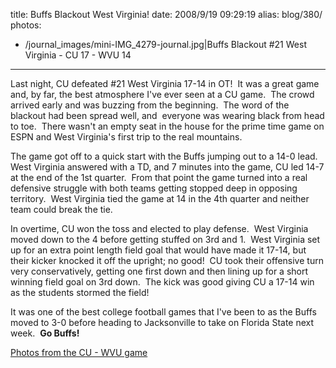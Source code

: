 title: Buffs Blackout West Virginia!
date: 2008/9/19 09:29:19
alias: blog/380/
photos:
- /journal_images/mini-IMG_4279-journal.jpg|Buffs Blackout #21 West Virginia - CU 17 - WVU 14
---
Last night, CU defeated #21 West Virginia 17-14 in OT!  It was a great game and, by far, the best atmosphere I've ever seen at a CU game.  The crowd arrived early and was buzzing from the beginning.  The word of the blackout had been spread well, and  everyone was wearing black from head to toe.  There wasn't an empty seat in the house for the prime time game on ESPN and West Virginia's first trip to the real mountains.

The game got off to a quick start with the Buffs jumping out to a 14-0 lead.  West Virginia answered with a TD, and 7 minutes into the game, CU led 14-7 at the end of the 1st quarter.  From that point the game turned into a real defensive struggle with both teams getting stopped deep in opposing territory.  West Virginia tied the game at 14 in the 4th quarter and neither team could break the tie.

In overtime, CU won the toss and elected to play defense.  West Virginia moved down to the 4 before getting stuffed on 3rd and 1.  West Virginia set up for an extra point length field goal that would have made it 17-14, but their kicker knocked it off the upright; no good!  CU took their offensive turn very conservatively, getting one first down and then lining up for a short winning field goal on 3rd down.  The kick was good giving CU a 17-14 win as the students stormed the field!

It was one of the best college football games that I've been to as the Buffs moved to 3-0 before heading to Jacksonville to take on Florida State next week.  **Go Buffs!**

[Photos from the CU - WVU game](PhotoAlbum.aspx?ID=CUBUFFS200809)